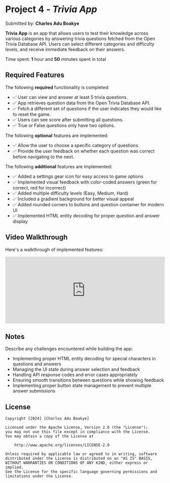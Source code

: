 # Project 4 - *Trivia App*

Submitted by: **Charles Adu Boakye**

**Trivia App** is an app that allows users to test their knowledge across various categories by answering trivia questions fetched from the Open Trivia Database API. Users can select different categories and difficulty levels, and receive immediate feedback on their answers.

Time spent: **1** hour and **50** minutes spent in total

## Required Features

The following **required** functionality is completed:

- ✅ User can view and answer at least 5 trivia questions.
- ✅ App retrieves question data from the Open Trivia Database API.
- ✅ Fetch a different set of questions if the user indicates they would like to reset the game.
- ✅ Users can see score after submitting all questions.
- ✅ True or False questions only have two options.


The following **optional** features are implemented:

- ✅ Allow the user to choose a specific category of questions.
- ✅ Provide the user feedback on whether each question was correct before navigating to the next.

The following **additional** features are implemented:

- ✅ Added a settings gear icon for easy access to game options
- ✅ Implemented visual feedback with color-coded answers (green for correct, red for incorrect)
- ✅ Added multiple difficulty levels (Easy, Medium, Hard)
- ✅ Included a gradient background for better visual appeal
- ✅ Added rounded corners to buttons and question container for modern UI
- ✅ Implemented HTML entity decoding for proper question and answer display

## Video Walkthrough

Here's a walkthrough of implemented features:

<div style="position: relative; padding-bottom: 41.86046511627907%; height: 0;"><iframe src="https://www.loom.com/embed/d129d711160b49a895d158006520718b?sid=02338958-5101-4cb9-948b-f332b1612a8b" frameborder="0" webkitallowfullscreen mozallowfullscreen allowfullscreen style="position: absolute; top: 0; left: 0; width: 100%; height: 100%;"></iframe></div>

## Notes

Describe any challenges encountered while building the app:

- Implementing proper HTML entity decoding for special characters in questions and answers
- Managing the UI state during answer selection and feedback
- Handling API response codes and error cases appropriately
- Ensuring smooth transitions between questions while showing feedback
- Implementing proper button state management to prevent multiple answer submissions

## License

    Copyright [2024] [Charles Adu Boakye]

    Licensed under the Apache License, Version 2.0 (the "License");
    you may not use this file except in compliance with the License.
    You may obtain a copy of the License at

        http://www.apache.org/licenses/LICENSE-2.0

    Unless required by applicable law or agreed to in writing, software
    distributed under the License is distributed on an "AS IS" BASIS,
    WITHOUT WARRANTIES OR CONDITIONS OF ANY KIND, either express or implied.
    See the License for the specific language governing permissions and
    limitations under the License.